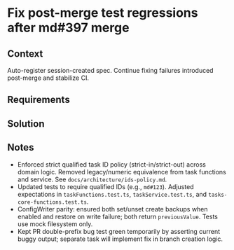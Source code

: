 # Fix post-merge test regressions after md#397 merge

## Context

Auto-register session-created spec. Continue fixing failures introduced post-merge and stabilize CI.

## Requirements

## Solution

## Notes

- Enforced strict qualified task ID policy (strict-in/strict-out) across domain logic. Removed legacy/numeric equivalence from task functions and service. See `docs/architecture/ids-policy.md`.
- Updated tests to require qualified IDs (e.g., `md#123`). Adjusted expectations in `taskFunctions.test.ts`, `taskService.test.ts`, and `tasks-core-functions.test.ts`.
- ConfigWriter parity: ensured both set/unset create backups when enabled and restore on write failure; both return `previousValue`. Tests use mock filesystem only.
- Kept PR double-prefix bug test green temporarily by asserting current buggy output; separate task will implement fix in branch creation logic.
